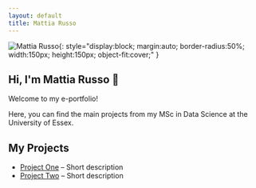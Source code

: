 ```yaml
---
layout: default
title: Mattia Russo
---
```


![Mattia Russo](/assets/img/Foto.png){: style="display:block; margin:auto; border-radius:50%; width:150px; height:150px; object-fit:cover;" }

## Hi, I'm Mattia Russo 👋

Welcome to my e-portfolio!  

Here, you can find the main projects from my MSc in Data Science at the University of Essex.

## My Projects

- [Project One]() – Short description
- [Project Two]() – Short description
